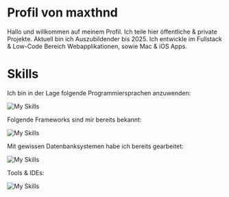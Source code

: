 # Profil von maxthnd

Hallo und willkommen auf meinem Profil. Ich teile hier öffentliche & private Projekte. Aktuell bin ich Auszubildender bis 2025. Ich entwickle im Fullstack & Low-Code Bereich Webapplikationen, sowie Mac & iOS Apps.

# Skills

Ich bin in der Lage folgende Programmiersprachen anzuwenden:

![My Skills](https://skillicons.dev/icons?i=cs,js,ts,java,py,swift,go,html&perline=4)

Folgende Frameworks sind mir bereits bekannt:

![My Skills](https://skillicons.dev/icons?i=angular,vue,svelte,bootstrap,dotnet,spring,&perline=4&theme=light)

Mit gewissen Datenbanksystemen habe ich bereits gearbeitet:

![My Skills](https://skillicons.dev/icons?i=mysql,mongodb,postgres&perline=3&theme=light)

Tools &  IDEs:

![My Skills](https://skillicons.dev/icons?i=figma,vscode,idea,docker&perline=4&theme=light)

